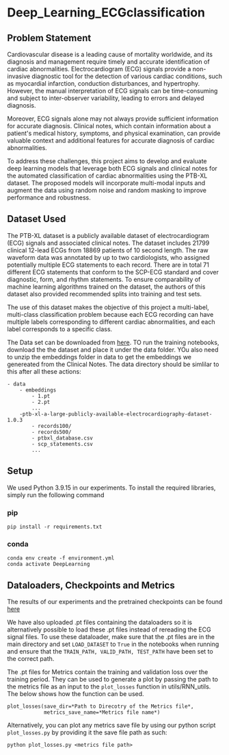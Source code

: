# Deep_Learning_ECGclassification

## Problem Statement

Cardiovascular disease is a leading cause of mortality worldwide, and its diagnosis and management require timely and accurate identification of cardiac abnormalities. Electrocardiogram (ECG) signals provide a non-invasive diagnostic tool for the detection of various cardiac conditions, such as myocardial infarction, conduction disturbances, and hypertrophy. However, the manual interpretation of ECG signals can be time-consuming and subject to inter-observer variability, leading to errors and delayed diagnosis.

Moreover, ECG signals alone may not always provide sufficient information for accurate diagnosis. Clinical notes, which contain information about a patient's medical history, symptoms, and physical examination, can provide valuable context and additional features for accurate diagnosis of cardiac abnormalities.

To address these challenges, this project aims to develop and evaluate deep learning models that leverage both ECG signals and clinical notes for the automated classification of cardiac abnormalities using the PTB-XL dataset. The proposed models will incorporate multi-modal inputs and augment the data using random noise and random masking to improve performance and robustness.

## Dataset Used

The PTB-XL dataset is a publicly available dataset of electrocardiogram (ECG) signals and associated clinical notes. The dataset includes 21799 clinical 12-lead ECGs from 18869 patients of 10 second length. The raw waveform data was annotated by up to two cardiologists, who assigned potentially multiple ECG statements to each record. There are in total 71 different ECG statements that conform to the SCP-ECG standard and cover diagnostic, form, and rhythm statements. To ensure comparability of machine learning algorithms trained on the dataset, the authors of this dataset also provided recommended splits into training and test sets.

The use of this dataset makes the objective of this project a multi-label, multi-class classification problem because each ECG recording can have multiple labels corresponding to different cardiac abnormalities, and each label corresponds to a specific class. 

The Data set can be downloaded from [here](https://physionet.org/content/ptb-xl/1.0.3/). TO run the training notebooks, download the the dataset and place it under the data folder. YOu also need to unzip the embeddings folder in data to get the embeddings we genereated from the Clinical Notes. The data directory should be simlilar to this after all these actions:

```
- data
    - embeddings
        - 1.pt
        - 2.pt
        ...
    -ptb-xl-a-large-publicly-available-electrocardiography-dataset-1.0.3
        - records100/
        - records500/
        - ptbxl_database.csv
        - scp_statements.csv
        ...
```
## Setup

We used Python 3.9.15 in our experiments. To install the required libraries, simply run the following command

### pip
```
pip install -r requirements.txt
```
### conda
```
conda env create -f environment.yml
conda activate DeepLearning
```

## Dataloaders, Checkpoints and Metrics

The results of our experiments and the pretrained  checkpoints can be found [here](https://drive.google.com/drive/folders/1c_zMl6FYbETIaTcHQKVEkOdWEnfaM6Vc)

We have also uploaded .pt files containing the dataloaders so it is alternatively possible to load these .pt files instead of rereading the ECG signal files. To use these dataloader, make sure that the .pt files are in the main directory and set `LOAD_DATASET` to `True` in the notebooks when running and ensure that the `TRAIN_PATH, VALID_PATH,
TEST_PATH` have been set to the correct path.

The .pt files for Metrics contain the training and validation loss over the training period. They can be used to generate a plot by passing the path to the metrics file as an input to the `plot_losses` function in utils/RNN_utils. The below shows how the function can be used.

```
plot_losses(save_dir=*Path to Direcotry of the Metrics file*,
            metrics_save_name=*Metrics file name*)
```

Alternatively, you can plot any metrics save file by using our python script `plot_losses.py` by providing it the save file path as such:

```
python plot_losses.py <metrics file path>
```
